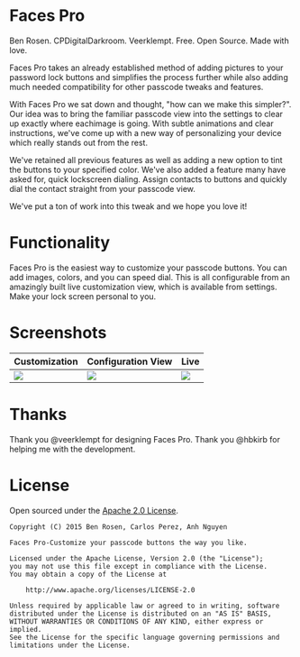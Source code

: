 # Faces Pro
Ben Rosen. CPDigitalDarkroom. Veerklempt. Free. Open Source. Made with love.

Faces Pro takes an already established method of adding pictures to your password lock buttons and simplifies the process further while also adding much needed compatibility for other passcode tweaks and features.

With Faces Pro we sat down and thought, "how can we make this simpler?". Our idea was to bring the familiar passcode view into the settings to clear up exactly where eachimage is going. With subtle animations and clear instructions, we've come up with a new way of personalizing your device which really stands out from the rest.

We've retained all previous features as well as adding a new option to tint the buttons to your specified color. We've also added a feature many have asked for, quick lockscreen dialing. Assign contacts to buttons and quickly dial the contact straight from your passcode view.

We've put a ton of work into this tweak and we hope you love it!

# Functionality

Faces Pro is the easiest way to customize your passcode buttons. You can add images, colors, and you can speed dial. This is all configurable from an amazingly built live customization view, which is available from settings. Make your lock screen personal to you.

# Screenshots

|  Customization                                                                                  | Configuration View                                                                              | Live                                                                                   |
|-------------------------------------------------------------------------------------------------|-------------------------------------------------------------------------------------------------|----------------------------------------------------------------------------------------|
| ![](https://raw.githubusercontent.com/benrosen78/facespro/master/Screenshots/customization.png) | ![](https://raw.githubusercontent.com/benrosen78/facespro/master/Screenshots/configuration.png) | ![](https://raw.githubusercontent.com/benrosen78/facespro/master/Screenshots/live.png) |

# Thanks

Thank you @veerklempt for designing Faces Pro. Thank you @hbkirb for helping me with the development.

# License
Open sourced under the [Apache 2.0 License](https://github.com/benrosen78/facespro/blob/master/LICENSE).

	Copyright (C) 2015 Ben Rosen, Carlos Perez, Anh Nguyen

	Faces Pro-Customize your passcode buttons the way you like.

	Licensed under the Apache License, Version 2.0 (the "License");
	you may not use this file except in compliance with the License.
	You may obtain a copy of the License at

	    http://www.apache.org/licenses/LICENSE-2.0

	Unless required by applicable law or agreed to in writing, software
	distributed under the License is distributed on an "AS IS" BASIS,
	WITHOUT WARRANTIES OR CONDITIONS OF ANY KIND, either express or implied.
	See the License for the specific language governing permissions and
	limitations under the License.
